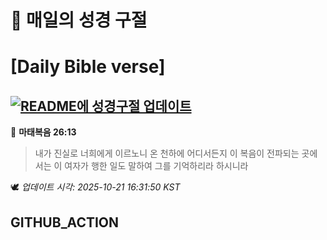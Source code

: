 # 🙏 매일의 성경 구절
# [Daily Bible verse]
## [![README에 성경구절 업데이트](https://github.com/DONGSUKA/first_test/actions/workflows/update-readme-bible.yml/badge.svg)](https://github.com/DONGSUKA/first_test/actions/workflows/update-readme-bible.yml)
<!-- START_BIBLE_VERSE -->
📖 **마태복음 26:13**
> 내가 진실로 너희에게 이르노니 온 천하에 어디서든지 이 복음이 전파되는 곳에서는 이 여자가 행한 일도 말하여 그를 기억하리라 하시니라

🕊️ _업데이트 시각: 2025-10-21 16:31:50 KST_
  <!-- END_BIBLE_VERSE -->
## GITHUB_ACTION
